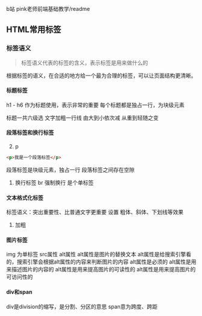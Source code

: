 b站 pink老师前端基础教学/readme

## HTML常用标签
### 标签语义
> 标签语义代表的标签的含义，表示标签是用来做什么的

根据标签的语义，在合适的地方给一个最为合理的标签，可以让页面结构更清晰。

#### 标题标签
h1 - h6 
作为标题使用，表示非常的重要
每个标题都是独占一行，为块级元素

标题一共六级选
文字加粗一行线
由大到小依次减
从重到轻随之变


#### 段落标签和换行标签
2. p
```html
<p>我是一个段落标签</p>
```
段落标签是块级元素，独占一行
段落标签之间存在空隙

1. 换行标签
br
强制换行
是个单标签

#### 文本格式化标签
标签语义：突出重要性、比普通文字更重要
设置 粗体、斜体、下划线等效果

1. 加粗


#### 图片标签
img
为单标签
src属性
alt属性
alt属性是图片的替换文本
alt属性是给搜索引擎看的，搜索引擎会根据alt属性的内容来判断图片的内容
alt属性是必须的
alt属性是用来描述图片的内容的
alt属性是用来提高图片的可读性的
alt属性是用来提高图片的可访问性的

#### div和span
div是division的缩写，是分割、分区的意思
span意为跨度、跨距
 
